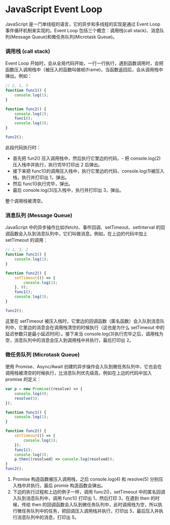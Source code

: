 # JavaScript Event Loop

JavaScript 是一门单线程的语言，它的异步和多线程的实现是通过 Event Loop 事件循环机制来实现的。Event Loop 包括三个概念：调用栈(call stack)、消息队列(Message Queue)和微任务队列(Microtask Queue)。

### 调用栈 (call stack)

Event Loop 开始时，会从全局代码开始，一行一行执行，遇到函数调用时，会把函数压入调用栈中（被压入的函数叫做帧(frame)，当函数返回后，会从调用栈中弹出。例如：

```javascript
// 2, 1, 3
function func1() {
	console.log(1);
}

function func2() {
	console.log(2);
	func1();
	console.log(3);
}

func2();
```

此段代码执行时：

- 首先把 fun2() 压入调用栈中，然后执行它里边的代码，- 把 console.log(2) 压入栈中并执行，执行完毕打印出 2 后弹出。
- 接下来把 func1()的调用压入栈中，执行它里边的代码，console.log(1)被压入栈，执行并打印出 1，弹出。
- 然后 func1()执行完毕，弹出。
- 最后 console.log(3)压入栈中，执行并打印出 3，弹出。

整个调用栈被清空。

### 消息队列 (Message Queue)

JavaScript 中的异步操作比如(fetch)、事件回调、setTimeout、setInterval 的回调函数会入队到消息队列中，它们叫做消息。例如，在上边的代码中加上 setTimeout 的调用：

```javascript
// 1, 3, 2
function func1() {
	console.log(1);
}

function func2() {
	setTimeout(() => {
		console.log(2);
	}, 0);
	func1();
	console.log(3);
}

func2();
```

这里在 setTimeout 被压入栈时，它里边的回调函数（匿名函数）会入队到消息队列中，它里边的消息会在调用栈清空的时候执行（这也是为什么 setTimeout 中的延迟参数只是最小延迟时间）。接下来当 console.log(3)执行完毕之后，调用栈为空，消息队列中的消息会压入到调用栈中并执行，最后打印出 2。

### 微任务队列 (Microtask Queue)

使用 Promise、Async/Await 创建的异步操作会入队到微任务队列中，它也会在调用栈被清空的时候执行，比消息队列优先级高，例如在上边的代码中加入 promise 的定义：

```javascript
var p = new Promise((resolve) => {
	console.log(4);
	resolve(5);
});

function func1() {
	console.log(1);
}

function func2() {
	setTimeout(() => {
		console.log(2);
	});
	func1();
	console.log(3);
	p.then((resolved) => console.log(resolved));
}
func2();
```

1. Promise 构造函数被压入调用栈，之后 console.log(4) 和 resolve(5) 分别压入栈中并执行。最后 promie 构造函数会弹出。
2. 下边的执行过程和上边的例子一样，调用 func2()，setTimeout 中的匿名回调入队到消息队列中，调用 func1() 打印出 1，然后打印 3，在遇到 then 的时候，传给 then 的回调函数会入队到微任务队列中，此时调用栈为空，所以执行微任务队列中的任务，把回调压入调用栈并执行，打印出 5，最后压入并执行消息队列中的消息，打印出 5。
